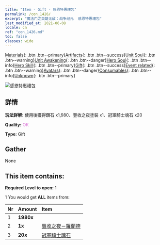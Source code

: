 ```yaml
---
title: "Item - Gift - 感恩特惠禮包"
permalink: /con_1426/
excerpt: "魔法门之英雄无敌：战争纪元  感恩特惠禮包"
last_modified_at: 2021-06-08
locale: cn
ref: "con_1426.md"
toc: false
classes: wide
---
```

 [Materials](/ItemsCN/){: .btn .btn--primary}[Artifacts](/ItemsCN/Artifacts/){: .btn .btn--success}[Unit Soul](/ItemsCN/UnitSoul/){: .btn .btn--warning}[Unit Awakening](/ItemsCN/UnitAwakening/){: .btn .btn--danger}[Hero Soul](/ItemsCN/HeroSoul/){: .btn .btn--info}[Hero Skill](/ItemsCN/HeroSkill/){: .btn .btn--primary}[Gift](/ItemsCN/Gift/){: .btn .btn--success}[Event related](/ItemsCN/Events/){: .btn .btn--warning}[Avatars](/ItemsCN/Avatars/){: .btn .btn--danger}[Consumables](/ItemsCN/Consumables/){: .btn .btn--info}[Unknown](/ItemsCN/Unknown/){: .btn .btn--primary}

 ![感恩特惠禮包](/images/t/i_907040.png)

## 詳情
 **玩法詳解:** 使用後獲得鑽石 x1,980、豐收之夜塗裝 x1、冠軍騎士魂石 x20

 **Quality:** <span style="color: #DA70D6">OK</span>

 **Type:** Gift

## Gather

  None

## This item contains:

 **Required Level to open:** 1

 1 You would get **ALL** items  from:

  | Nr | Amount |     Item    |
  |:---|:-------|:------------|
  | 1 |  **1980x** | <i class="fas fa-gem"/> |  | 
  | 2 |  **1x** | [豐收之夜－羅蘭德](/cn/Items/con_1034/) |  | 
  | 3 |  **20x** | [冠軍騎士魂石](/cn/Items/unt_287/) |  | 
